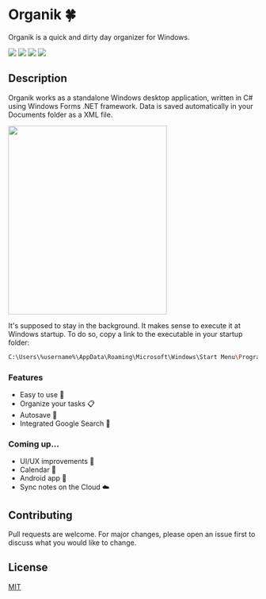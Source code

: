 # Organik 🍀

Organik is a quick and dirty day organizer for Windows.

 ![](https://img.shields.io/github/last-commit/fnccpp/organik) ![](https://img.shields.io/badge/platforms-Windows-lightgrey) ![](https://img.shields.io/badge/license-MIT-brightgreen) ![](https://img.shields.io/tokei/lines/github/fnccpp/organik)

## Description

Organik works as a standalone Windows desktop application, written in C# using Windows Forms .NET framework. 
Data is saved automatically in your Documents folder as a XML file.

<img src="https://github.com/fnccpp/organik/blob/master/Organik.gif" width="320" height="380">

It's supposed to stay in the background. It makes sense to execute it at Windows startup. To do so, copy a link to the executable in your startup folder:

```sh
C:\Users\%username%\AppData\Roaming\Microsoft\Windows\Start Menu\Programs\Startup
```

### Features 
- Easy to use 👴
- Organize your tasks 📋
- Autosave 💾
- Integrated Google Search 🔎
### Coming up...
- UI/UX improvements 🎨
- Calendar 📆
- Android app 📱
- Sync notes on the Cloud ☁️

## Contributing
Pull requests are welcome. For major changes, please open an issue first to discuss what you would like to change.

## License
[MIT](https://choosealicense.com/licenses/mit/)

